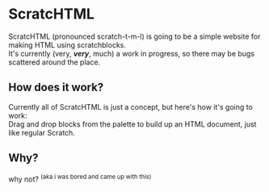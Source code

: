 # ScratcHTML

ScratcHTML (pronounced scratch-t-m-l) is going to be a simple website for making HTML using scratchblocks.  
It's currently (very, ***very***, much) a work in progress, so there may be bugs scattered around the place.

## How does it work?

Currently all of ScratcHTML is just a concept, but here's how it's going to work:  
Drag and drop blocks from the palette to build up an HTML document, just like regular Scratch.

## Why?

why not? <sup>(aka i was bored and came up with this)</sup>
